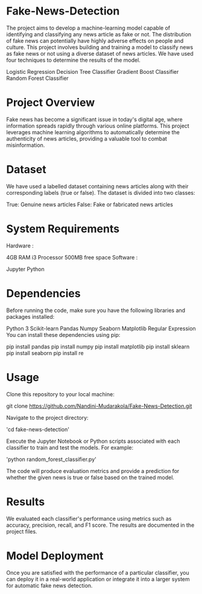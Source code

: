 # Fake-News-Detection
The project aims to develop a machine-learning model capable of identifying and classifying any news article as fake or not. The distribution of fake news can potentially have highly adverse effects on people and culture. This project involves building and training a model to classify news as fake news or not using a diverse dataset of news articles. We have used four techniques to determine the results of the model.

Logistic Regression
Decision Tree Classifier
Gradient Boost Classifier
Random Forest Classifier
# Project Overview
Fake news has become a significant issue in today's digital age, where information spreads rapidly through various online platforms. This project leverages machine learning algorithms to automatically determine the authenticity of news articles, providing a valuable tool to combat misinformation.

# Dataset
We have used a labelled dataset containing news articles along with their corresponding labels (true or false). The dataset is divided into two classes:

True: Genuine news articles
False: Fake or fabricated news articles
# System Requirements
Hardware :

4GB RAM
i3 Processor
500MB free space
Software :

Jupyter
Python
# Dependencies
Before running the code, make sure you have the following libraries and packages installed:

Python 3
Scikit-learn
Pandas
Numpy
Seaborn
Matplotlib
Regular Expression
You can install these dependencies using pip:

pip install pandas
pip install numpy
pip install matplotlib
pip install sklearn
pip install seaborn 
pip install re 


# Usage

Clone this repository to your local machine: 

git clone https://github.com/Nandini-Mudarakola/Fake-News-Detection.git

Navigate to the project directory:

'cd fake-news-detection'

Execute the Jupyter Notebook or Python scripts associated with each classifier to train and test the models. For example:

'python random_forest_classifier.py'

The code will produce evaluation metrics and provide a prediction for whether the given news is true or false based on the trained model.

# Results
We evaluated each classifier's performance using metrics such as accuracy, precision, recall, and F1 score. The results are documented in the project files.

# Model Deployment
Once you are satisfied with the performance of a particular classifier, you can deploy it in a real-world application or integrate it into a larger system for automatic fake news detection.

